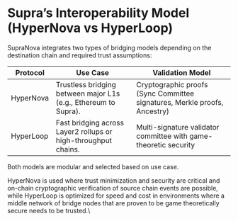 # Supra’s Interoperability Model (HyperNova vs HyperLoop)

SupraNova integrates two types of bridging models depending on the destination chain and required trust assumptions:

| Protocol  | Use Case                                                        | Validation Model                                                          |
| --------- | --------------------------------------------------------------- | ------------------------------------------------------------------------- |
| HyperNova | Trustless bridging between major L1s (e.g., Ethereum to Supra). | Cryptographic proofs (Sync Committee signatures, Merkle proofs, Ancestry) |
| HyperLoop | Fast bridging across Layer2 rollups or high-throughput  chains. | Multi-signature validator committee with game-theoretic security          |

Both models are modular and selected based on use case.

HyperNova is used where trust minimization and security are critical and on-chain cryptographic verification of source chain events are possible, while HyperLoop is optimized for speed and cost in environments where a middle network of bridge nodes that are proven to be game theoretically secure needs to be trusted.\
